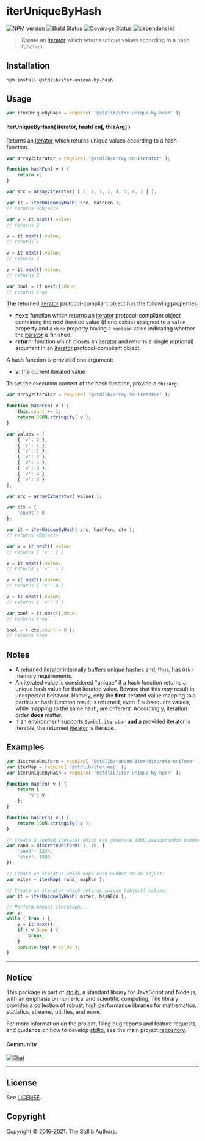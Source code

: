 <!--

@license Apache-2.0

Copyright (c) 2019 The Stdlib Authors.

Licensed under the Apache License, Version 2.0 (the "License");
you may not use this file except in compliance with the License.
You may obtain a copy of the License at

   http://www.apache.org/licenses/LICENSE-2.0

Unless required by applicable law or agreed to in writing, software
distributed under the License is distributed on an "AS IS" BASIS,
WITHOUT WARRANTIES OR CONDITIONS OF ANY KIND, either express or implied.
See the License for the specific language governing permissions and
limitations under the License.

-->

# iterUniqueByHash

[![NPM version][npm-image]][npm-url] [![Build Status][test-image]][test-url] [![Coverage Status][coverage-image]][coverage-url] [![dependencies][dependencies-image]][dependencies-url]

> Create an [iterator][mdn-iterator-protocol] which returns unique values according to a hash function.

<!-- Section to include introductory text. Make sure to keep an empty line after the intro `section` element and another before the `/section` close. -->

<section class="intro">

</section>

<!-- /.intro -->

<!-- Package usage documentation. -->

<section class="installation">

## Installation

```bash
npm install @stdlib/iter-unique-by-hash
```

</section>

<section class="usage">

## Usage

```javascript
var iterUniqueByHash = require( '@stdlib/iter-unique-by-hash' );
```

#### iterUniqueByHash( iterator, hashFcn\[, thisArg] )

Returns an [iterator][mdn-iterator-protocol] which returns unique values according to a hash function.

```javascript
var array2iterator = require( '@stdlib/array-to-iterator' );

function hashFcn( v ) {
    return v;
}

var src = array2iterator( [ 2, 1, 1, 2, 4, 3, 4, 3 ] );

var it = iterUniqueByHash( src, hashFcn );
// returns <Object>

var v = it.next().value;
// returns 2

v = it.next().value;
// returns 1

v = it.next().value;
// returns 4

v = it.next().value;
// returns 3

var bool = it.next().done;
// returns true
```

The returned [iterator][mdn-iterator-protocol] protocol-compliant object has the following properties:

-   **next**: function which returns an [iterator][mdn-iterator-protocol] protocol-compliant object containing the next iterated value (if one exists) assigned to a `value` property and a `done` property having a `boolean` value indicating whether the [iterator][mdn-iterator-protocol] is finished.
-   **return**: function which closes an [iterator][mdn-iterator-protocol] and returns a single (optional) argument in an [iterator][mdn-iterator-protocol] protocol-compliant object.

A hash function is provided one argument:

-   **v**: the current iterated value

To set the execution context of the hash function, provide a `thisArg`.

<!-- eslint-disable object-curly-newline -->

```javascript
var array2iterator = require( '@stdlib/array-to-iterator' );

function hashFcn( v ) {
    this.count += 1;
    return JSON.stringify( v );
}

var values = [
    { 'v': 2 },
    { 'v': 1 },
    { 'v': 1 },
    { 'v': 2 },
    { 'v': 4 },
    { 'v': 3 },
    { 'v': 4 },
    { 'v': 3 }
];

var src = array2iterator( values );

var ctx = {
    'count': 0
};

var it = iterUniqueByHash( src, hashFcn, ctx );
// returns <Object>

var v = it.next().value;
// returns { 'v': 2 }

v = it.next().value;
// returns { 'v': 1 }

v = it.next().value;
// returns { 'v': 4 }

v = it.next().value;
// returns { 'v': 3 }

var bool = it.next().done;
// returns true

bool = ( ctx.count > 0 );
// returns true
```

</section>

<!-- /.usage -->

<!-- Package usage notes. Make sure to keep an empty line after the `section` element and another before the `/section` close. -->

<section class="notes">

## Notes

-   A returned [iterator][mdn-iterator-protocol] internally buffers unique hashes and, thus, has `O(N)` memory requirements.
-   An iterated value is considered "unique" if a hash function returns a unique hash value for that iterated value. Beware that this _may_ result in unexpected behavior. Namely, only the **first** iterated value mapping to a particular hash function result is returned, even if subsequent values, while mapping to the same hash, are different. Accordingly, iteration order **does** matter.
-   If an environment supports `Symbol.iterator` **and** a provided [iterator][mdn-iterator-protocol] is iterable, the returned [iterator][mdn-iterator-protocol] is iterable.

</section>

<!-- /.notes -->

<!-- Package usage examples. -->

<section class="examples">

## Examples

<!-- eslint no-undef: "error" -->

```javascript
var discreteUniform = require( '@stdlib/random-iter-discrete-uniform' );
var iterMap = require( '@stdlib/iter-map' );
var iterUniqueByHash = require( '@stdlib/iter-unique-by-hash' );

function mapFcn( v ) {
    return {
        'v': v
    };
}

function hashFcn( v ) {
    return JSON.stringify( v );
}

// Create a seeded iterator which can generate 1000 pseudorandom numbers:
var rand = discreteUniform( 1, 10, {
    'seed': 1234,
    'iter': 1000
});

// Create an iterator which maps each number to an object:
var miter = iterMap( rand, mapFcn );

// Create an iterator which returns unique (object) values:
var it = iterUniqueByHash( miter, hashFcn );

// Perform manual iteration...
var v;
while ( true ) {
    v = it.next();
    if ( v.done ) {
        break;
    }
    console.log( v.value );
}
```

</section>

<!-- /.examples -->

<!-- Section to include cited references. If references are included, add a horizontal rule *before* the section. Make sure to keep an empty line after the `section` element and another before the `/section` close. -->

<section class="references">

</section>

<!-- /.references -->

<!-- Section for all links. Make sure to keep an empty line after the `section` element and another before the `/section` close. -->


<section class="main-repo" >

* * *

## Notice

This package is part of [stdlib][stdlib], a standard library for JavaScript and Node.js, with an emphasis on numerical and scientific computing. The library provides a collection of robust, high performance libraries for mathematics, statistics, streams, utilities, and more.

For more information on the project, filing bug reports and feature requests, and guidance on how to develop [stdlib][stdlib], see the main project [repository][stdlib].

#### Community

[![Chat][chat-image]][chat-url]

---

## License

See [LICENSE][stdlib-license].


## Copyright

Copyright &copy; 2016-2021. The Stdlib [Authors][stdlib-authors].

</section>

<!-- /.stdlib -->

<!-- Section for all links. Make sure to keep an empty line after the `section` element and another before the `/section` close. -->

<section class="links">

[npm-image]: http://img.shields.io/npm/v/@stdlib/iter-unique-by-hash.svg
[npm-url]: https://npmjs.org/package/@stdlib/iter-unique-by-hash

[test-image]: https://github.com/stdlib-js/iter-unique-by-hash/actions/workflows/test.yml/badge.svg
[test-url]: https://github.com/stdlib-js/iter-unique-by-hash/actions/workflows/test.yml

[coverage-image]: https://img.shields.io/codecov/c/github/stdlib-js/iter-unique-by-hash/main.svg
[coverage-url]: https://codecov.io/github/stdlib-js/iter-unique-by-hash?branch=main

[dependencies-image]: https://img.shields.io/david/stdlib-js/iter-unique-by-hash.svg
[dependencies-url]: https://david-dm.org/stdlib-js/iter-unique-by-hash/main

[chat-image]: https://img.shields.io/gitter/room/stdlib-js/stdlib.svg
[chat-url]: https://gitter.im/stdlib-js/stdlib/

[stdlib]: https://github.com/stdlib-js/stdlib

[stdlib-authors]: https://github.com/stdlib-js/stdlib/graphs/contributors

[stdlib-license]: https://raw.githubusercontent.com/stdlib-js/iter-unique-by-hash/main/LICENSE

[mdn-iterator-protocol]: https://developer.mozilla.org/en-US/docs/Web/JavaScript/Reference/Iteration_protocols#The_iterator_protocol

</section>

<!-- /.links -->
